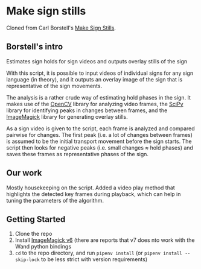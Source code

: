 # Make sign stills
Cloned from Carl Borstell's [Make Sign
Stills](https://github.com/borstell/make_sign_stills).

## Borstell's intro
Estimates sign holds for sign videos and outputs overlay stills of the sign

With this script, it is possible to input videos of individual signs for any sign language (in theory), and it outputs an overlay image of the sign that is representative of the sign movements. 

The analysis is a rather crude way of estimating hold phases in the sign. It makes use of the [OpenCV](https://opencv.org) library for analyzing video frames, the [SciPy](https://www.scipy.org) library for identifying peaks in changes between frames, and the [ImageMagick](https://www.imagemagick.org) library for generating overlay stills.

As a sign video is given to the script, each frame is analyzed and compared pairwise for changes. The first peak (i.e. a lot of changes between frames) is assumed to be the initial transport movement before the sign starts. The script then looks for negative peaks (i.e. small changes ≈ hold phases) and saves these frames as representative phases of the sign. 

## Our work
Mostly housekeeping on the script. Added a video play method that
highlights the detected key frames during playback, which can help in
tuning the parameters of the algorithm.


## Getting Started
1. Clone the repo
2. Install [ImageMagick
   v6](https://legacy.imagemagick.org/script/index.php) (there are
   reports that v7 does nto work with the Wand python bindings
3. `cd` to the repo directory, and run `pipenv install` (or `pipenv
   install --skip-lock` to be less strict with version requirements)
